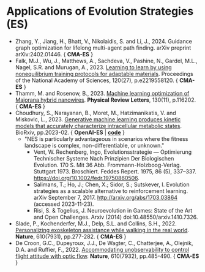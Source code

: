 # Applications of Evolution Strategies (ES)

* Zhang, Y., Jiang, H., Bhatt, V., Nikolaidis, S. and Li, J., 2024. Guidance graph optimization for lifelong multi-agent path finding. arXiv preprint arXiv:2402.01446. { **CMA-ES** }
* Falk, M.J., Wu, J., Matthews, A., Sachdeva, V., Pashine, N., Gardel, M.L., Nagel, S.R. and Murugan, A., 2023. [Learning to learn by using nonequilibrium training protocols for adaptable materials](https://www.pnas.org/doi/abs/10.1073/pnas.2219558120). Proceedings of the National Academy of Sciences, 120(27), p.e2219558120. { **CMA-ES** }
* Thamm, M. and Rosenow, B., 2023. [Machine learning optimization of Majorana hybrid nanowires](https://journals.aps.org/prl/abstract/10.1103/PhysRevLett.130.116202). **Physical Review Letters**, 130(11), p.116202.  { **CMA-ES** }
* Choudhury, S., Narayanan, B., Moret, M., Hatzimanikatis, V. and Miskovic, L., 2023. [Generative machine learning produces kinetic models that accurately characterize intracellular metabolic states](https://www.biorxiv.org/content/10.1101/2023.02.21.529387v3.abstract). BioRxiv, pp.2023-02. { **OpenAI-ES** | **[code](https://github.com/EPFL-LCSB/RENAISSANCE)** }
  * "NES is particularly advantageous in scenarios where the fitness landscape is complex, non-differentiable, or unknown."
    * Vent, W. Rechenberg, Ingo, Evolutionsstrategie — Optimierung Technischer Systeme Nach Prinzipien Der Biologischen Evolution. 170 S. Mit 36 Abb. Frommann-Holzboog-Verlag. Stuttgart 1973. Broschiert. Feddes Repert. 1975, 86 (5), 337–337. https://doi.org/10.1002/fedr.19750860506.
    * Salimans, T.; Ho, J.; Chen, X.; Sidor, S.; Sutskever, I. Evolution strategies as a scalable alternative to reinforcement learning. arXiv September 7, 2017. http://arxiv.org/abs/1703.03864 (accessed 2023-11-23).
    * Risi, S. & Togelius, J. Neuroevolution in Games: State of the Art and Open Challenges. Arxiv (2014) doi:10.48550/arxiv.1410.7326.
* Slade, P., Kochenderfer, M.J., Delp, S.L. and Collins, S.H., 2022. [Personalizing exoskeleton assistance while walking in the real world](https://www.nature.com/articles/s41586-022-05191-1). **Nature**, 610(7931), pp.277-282. { **CMA-ES** }
* De Croon, G.C., Dupeyroux, J.J., De Wagter, C., Chatterjee, A., Olejnik, D.A. and Ruffier, F., 2022. [Accommodating unobservability to control flight attitude with optic flow](https://www.nature.com/articles/s41586-022-05182-2). **Nature**, 610(7932), pp.485-490. { **CMA-ES** }
